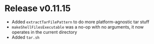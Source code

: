 # Release v0.11.15

- Added `extractTarFilePattern` to do more platform-agnostic tar stuff
- `makeShellFilesExecutable` was a no-op with no arguments, it now operates in the current directory
- Added `tar.sh`
